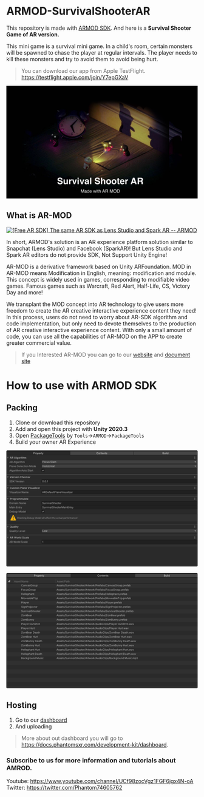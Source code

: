 # ARMOD-SurvivalShooterAR
This repository is made with [ARMOD SDK](!https://phantomsxr.com).
And here is a **Survival Shooter Game of AR version.**

This mini game is a survival mini game. In a child's room, certain monsters will be spawned to chase the player at regular intervals. The player needs to kill these monsters and try to avoid them to avoid being hurt.

> You can download our app from Apple TestFlight.
> https://testflight.apple.com/join/Y7epGXaV

![](PreviewScreenShot/StartSplashScreen.png)


## What is AR-MOD

[![[Free AR SDK] The same AR SDK as Lens Studio and Spark AR -- ARMOD](https://res.cloudinary.com/marcomontalbano/image/upload/v1625650836/video_to_markdown/images/youtube--WHeBJ9EpJb8-c05b58ac6eb4c4700831b2b3070cd403.jpg)](https://youtu.be/WHeBJ9EpJb8 "[Free AR SDK] The same AR SDK as Lens Studio and Spark AR -- ARMOD")

In short, ARMOD's solution is an AR experience platform solution similar to Snapchat (Lens Studio) and Facebook (SparkAR)! But Lens Studio and Spark AR editors do not provide SDK, Not Support Unity Engine!

AR-MOD is a derivative framework based on Unity ARFoundation. MOD in AR-MOD means Modification in English, meaning: modification and module. This concept is widely used in games, corresponding to modifiable video games. Famous games such as Warcraft, Red Alert, Half-Life, CS, Victory Day and more!

We transplant the MOD concept into AR technology to give users more freedom to create the AR creative interactive experience content they need! In this process, users do not need to worry about AR-SDK algorithm and code implementation, but only need to devote themselves to the production of AR creative interactive experience content. With only a small amount of code, you can use all the capabilities of AR-MOD on the APP to create greater commercial value.

>If you Interested AR-MOD you can go to our [website](!https://phantomsxr.com) and [document site](!https://docs.phantomsxr.com/)


# How to use with ARMOD SDK

## Packing
1. Clone or download this repository
2. Add and open this project with **Unity 2020.3**
3. Open [PackageTools](!https://docs.phantomsxr.com/development-kit/package-tools) by `Tools`->`ARMOD`->`PackageTools`
4. Build your owner AR Experience
   

![](PreviewScreenShot/ProjectConfigures.jpg)
   
![](PreviewScreenShot/ProjectAssets.jpg)



## Hosting
1. Go to our [dashboard](!https://phantomsxr.com/dashboard/apps/)
2. And uploading

> More about out dashboard you will go to https://docs.phantomsxr.com/development-kit/dashboard.



### Subscribe to us for more information and tutorials about AMROD.

Youtube: https://www.youtube.com/channel/UCf98zocVgz1FGF6jgx4N-oA
Twitter: https://twitter.com/Phantom74605762
